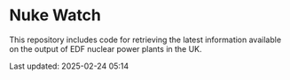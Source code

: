 # Nuke Watch

This repository includes code for retrieving the latest information available on the output of EDF nuclear power plants in the UK.

Last updated: 2025-02-24 05:14